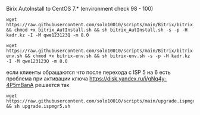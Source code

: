 
Birix AutoInstall to CentOS 7.* (environment check 98 - 100)

```
wget https://raw.githubusercontent.com/solo10010/scripts/main/Bitrix/bitrix_AutInstall.sh && chmod +x bitrix_AutInstall.sh && sh bitrix_AutInstall.sh -s -p -H kadr.kz -I -M qwe123123Q -m 8.0
```

```
wget https://raw.githubusercontent.com/solo10010/scripts/main/Bitrix/bitrix-env.sh && chmod +x bitrix-env.sh && sh bitrix-env.sh -s -p -H kadr.kz -I -M qwe123123Q -m 8.0
```

если клиенты обращаются что после перехода с ISP  5 на 6  есть проблема при активации ключа https://disk.yandex.ru/i/gNq4y-4P5mBanA  решается так
```
wget https://raw.githubusercontent.com/solo10010/scripts/main/upgrade.ispmgr5.sh && sh upgrade.ispmgr5.sh

```
